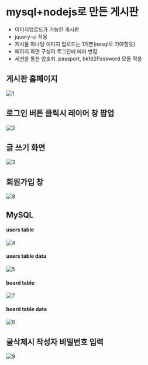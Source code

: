 # mysql+nodejs로 만든 게시판
- 이미지업로드가 가능한 게시판
- jquery-ui 적용
- 게시물 하나당 이미지 업로드는 1개뿐(nosql로 가야할듯)
- 페이지 화면 구성이 로그인에 따라 변함
- 세션을 통한 암호화. passport, bkfd2Password 모듈 적용

## 게시판 홈페이지
![1](http://i.imgur.com/ZofWZHB.jpg)

## 로그인 버튼 클릭시 레이어 창 팝업
![2](http://i.imgur.com/HEVVm8l.jpg)

## 글 쓰기 화면
![3](http://i.imgur.com/bEYfiqe.jpg)

## 회원가입 창
![8](http://i.imgur.com/9jKOeMT.jpg)

## MySQL
#### users table
![4](http://i.imgur.com/F8iQfcD.jpg)
#### users table data
![5](http://i.imgur.com/3ZsdxSo.jpg)

#### board table
![7](http://i.imgur.com/Vp6r4R2.jpg)

#### board table data
![6](http://i.imgur.com/X2ZlLTf.jpg)

## 글삭제시 작성자 비밀번호 입력
![9](http://i.imgur.com/6tsVQ4n.jpg)
